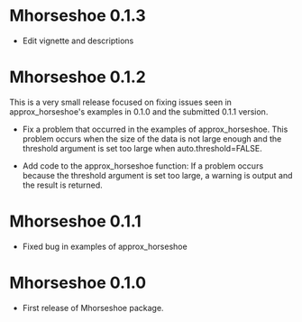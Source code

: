 # Mhorseshoe 0.1.3

* Edit vignette and descriptions

# Mhorseshoe 0.1.2

This is a very small release focused on fixing issues seen in 
approx_horseshoe's examples in 0.1.0 and the submitted 0.1.1 version.

* Fix a problem that occurred in the examples of approx_horseshoe. This 
problem occurs when the size of the data is not large enough and the threshold 
argument is set too large when auto.threshold=FALSE.

* Add code to the approx_horseshoe function: If a problem occurs because the 
threshold argument is set too large, a warning is output and the result is 
returned.

# Mhorseshoe 0.1.1

* Fixed bug in examples of approx_horseshoe

# Mhorseshoe 0.1.0

* First release of Mhorseshoe package.
